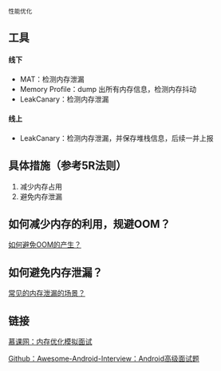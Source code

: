 `性能优化`

## 工具

#### 线下

- MAT：检测内存泄漏
- Memory Profile：dump 出所有内存信息，检测内存抖动
- LeakCanary：检测内存泄漏

#### 线上

- LeakCanary：检测内存泄漏，并保存堆栈信息，后续一并上报

## 具体措施（参考5R法则）

1. 减少内存占用
2. 避免内存泄漏

## 如何减少内存的利用，规避OOM？

[如何避免OOM的产生？](../记忆/如何避免OOM的产生？.md)

## 如何避免内存泄漏？

[常见的内存泄漏的场景？](../记忆/常见的内存泄漏的场景？.md)

## 链接

[慕课网：内存优化模拟面试](https://coding.imooc.com/lesson/308.html#mid=22060)

[Github：Awesome-Android-Interview：Android高级面试题](https://github.com/JsonChao/Awesome-Android-Interview/blob/master/Android%E7%9B%B8%E5%85%B3/Android%E9%AB%98%E7%BA%A7%E9%9D%A2%E8%AF%95%E9%A2%98.md)
